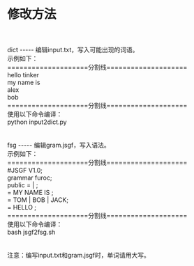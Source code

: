 修改方法
=====
<br />
<br />
dict
-----
编辑input.txt，写入可能出现的词语。<br />
示例如下：<br />
====================分割线====================<br />
hello tinker<br />
my name is<br />
alex<br />
bob<br />
====================分割线====================<br />
使用以下命令编译：<br />
python input2dict.py<br />
<br />
<br />
fsg
-----
编辑gram.jsgf，写入语法。<br />
示例如下：<br />
====================分割线====================<br />
#JSGF V1.0;<br />
grammar furoc;<br />
public <furocCmd> = <myname> | <hellotinker>;<br />
<myname> = MY NAME IS <names>;<br />
<names> = TOM | BOB | JACK;<br />
<hellotinker> = HELLO <names>;<br />
====================分割线====================<br />
使用以下命令编译：<br />
bash jsgf2fsg.sh<br />
<br />
<br />
注意：编写input.txt和gram.jsgf时，单词请用大写。<br />

